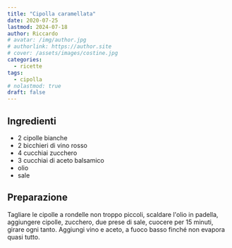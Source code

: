 ```yaml
---
title: "Cipolla caramellata"
date: 2020-07-25
lastmod: 2024-07-18
author: Riccardo
# avatar: /img/author.jpg
# authorlink: https://author.site
# cover: /assets/images/costine.jpg
categories:
  - ricette
tags:
  - cipolla
# nolastmod: true
draft: false
---
```


## Ingredienti
- 2 cipolle bianche
- 2 bicchieri di vino rosso
- 4 cucchiai zucchero
- 3 cucchiai di aceto balsamico
- olio
- sale

<!--more-->

## Preparazione
Tagliare le cipolle a rondelle non troppo piccoli, scaldare l'olio in padella, aggiungere cipolle, zucchero, due prese di sale, cuocere per 15 minuti, girare ogni tanto.
Aggiungi vino e aceto, a fuoco basso finché non evapora quasi tutto.

